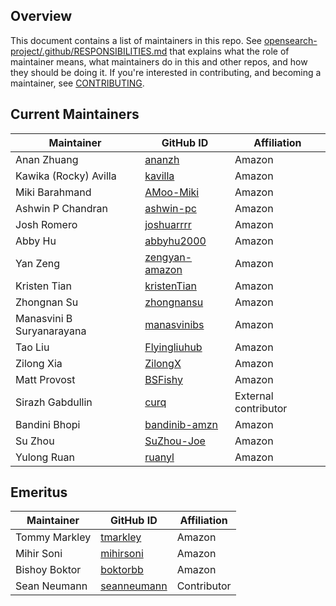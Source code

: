 ## Overview

This document contains a list of maintainers in this repo. See [opensearch-project/.github/RESPONSIBILITIES.md](https://github.com/opensearch-project/.github/blob/main/RESPONSIBILITIES.md#maintainer-responsibilities) that explains what the role of maintainer means, what maintainers do in this and other repos, and how they should be doing it. If you're interested in contributing, and becoming a maintainer, see [CONTRIBUTING](CONTRIBUTING.md).

## Current Maintainers

| Maintainer                | GitHub ID                                           | Affiliation |
| ------------------------- | --------------------------------------------------- | ----------- |
| Anan Zhuang               | [ananzh](https://github.com/ananzh)                 | Amazon      |
| Kawika (Rocky) Avilla     | [kavilla](https://github.com/kavilla)               | Amazon      |
| Miki Barahmand            | [AMoo-Miki](https://github.com/AMoo-Miki)           | Amazon      |
| Ashwin P Chandran         | [ashwin-pc](https://github.com/ashwin-pc)           | Amazon      |
| Josh Romero               | [joshuarrrr](https://github.com/joshuarrrr)         | Amazon      |
| Abby Hu                   | [abbyhu2000](https://github.com/abbyhu2000)         | Amazon      |
| Yan Zeng                  | [zengyan-amazon](https://github.com/zengyan-amazon) | Amazon      |
| Kristen Tian              | [kristenTian](https://github.com/kristenTian)       | Amazon      |
| Zhongnan Su               | [zhongnansu](https://github.com/zhongnansu)         | Amazon      |
| Manasvini B Suryanarayana | [manasvinibs](https://github.com/manasvinibs)       | Amazon      |
| Tao Liu                   | [Flyingliuhub](https://github.com/Flyingliuhub)     | Amazon      |
| Zilong Xia                | [ZilongX](https://github.com/ZilongX)               | Amazon      |
| Matt Provost              | [BSFishy](https://github.com/BSFishy)               | Amazon      |
| Sirazh Gabdullin          | [curq](https://github.com/curq)                     | External contributor |
| Bandini Bhopi             | [bandinib-amzn](https://github.com/bandinib-amzn)   | Amazon      |
| Su Zhou                   | [SuZhou-Joe](https://github.com/SuZhou-Joe)         | Amazon      |
| Yulong Ruan               | [ruanyl](https://github.com/ruanyl)         | Amazon      |

## Emeritus

| Maintainer    | GitHub ID                                     | Affiliation |
| ------------- |-----------------------------------------------|-------------|
| Tommy Markley | [tmarkley](https://github.com/tmarkley)       | Amazon      |
| Mihir Soni    | [mihirsoni](https://github.com/mihirsoni)     | Amazon      |
| Bishoy Boktor | [boktorbb](https://github.com/boktorbb)       | Amazon      |
| Sean Neumann  | [seanneumann](https://github.com/seanneumann) | Contributor |
